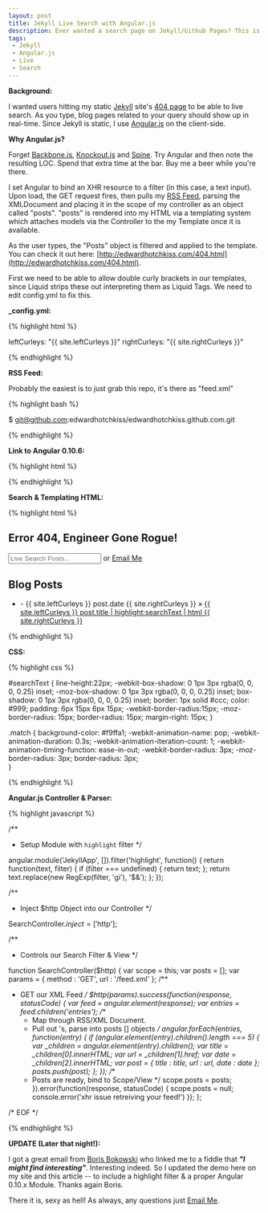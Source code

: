```yaml
---
layout: post
title: Jekyll Live Search with Angular.js
description: Ever wanted a search page on Jekyll/Github Pages? This is a Live Search with Angular.js for Jekyll
tags:
 - Jekyll
 - Angular.js
 - Live
 - Search
---
```


**Background:**

I wanted users hitting my static [Jekyll](http://jekyllrb.com/) site's [404 page](http://edwardhotchkiss.com/404.html) to be able to live search. As you type, blog pages related to your query should show up in real-time. Since Jekyll is static, I use [Angular.js](http://angularjs.org) on the client-side.

**Why Angular.js?**

Forget [Backbone.js](http://documentcloud.github.com/backbone/), [Knockout.js](http://knockoutjs.com/) and [Spine](https://github.com/maccman/spine). Try Angular and then note the resulting LOC. Spend that extra time at the bar. Buy me a beer while you're there.

I set Angular to bind an XHR resource to a filter (in this case, a text input). Upon load, the GET request fires, then pulls my [RSS Feed](/feed.xml), parsing the XMLDocument and placing it in the scope of my controller as an object called "posts". "posts" is rendered into my HTML via a templating system which attaches models via the Controller to the my Template once it is available.

As the user types, the "Posts" object is filtered and applied to the template. You can check it out here: [http://edwardhotchkiss.com/404.html](http://edwardhotchkiss.com/404.html).

First we need to be able to allow double curly brackets in our templates, since Liquid strips these out interpreting them as Liquid Tags. We need to edit config.yml to fix this.

**_config.yml:**

{% highlight html %}

leftCurleys: "{{ site.leftCurleys }}"
rightCurleys: "{{ site.rightCurleys }}"

{% endhighlight %}

**RSS Feed:**

Probably the easiest is to just grab this repo, it's there as "feed.xml"

{% highlight bash %}

$ git@github.com:edwardhotchkiss/edwardhotchkiss.github.com.git

{% endhighlight %}

**Link to Angular 0.10.6:**

{% highlight html %}

<script type="text/javascript" src="http://code.angularjs.org/0.10.6/angular-0.10.6.min.js"></script>

{% endhighlight %}

**Search & Templating HTML:**

{% highlight html %}

<div id="search-container" class="entrance" ng:app="JekyllApp" ng:controller="SearchController">
  <div class="entrance-item">
    <h2>Error 404, Engineer Gone Rogue!</h2>
    <p><input id="searchText" type="search" placeholder="Live Search Posts..." ng:model="searchText" /> 
    or <a href="mailto:edwardhotchkiss@me.com">Email Me</a></p>
  </div>
  <div class="entrance-item">
    <h2>Blog Posts</h2>
    <ul>
      <li ng:repeat="post in posts | filter:searchText">
        - <span>{{ site.leftCurleys }} post.date {{ site.rightCurleys }}</span> &raquo; 
        <a href="{{ site.leftCurleys }} post.url {{ site.rightCurleys }}">{{ site.leftCurleys }} post.title | highlight:searchText | html {{ site.rightCurleys }}</a>
      </li>
    </ul>
  </div>
</div>

{% endhighlight %}

**CSS:**

{% highlight css %}

#searchText {
  line-height:22px;
  -webkit-box-shadow: 0 1px 3px rgba(0, 0, 0, 0.25) inset;
  -moz-box-shadow: 0 1px 3px rgba(0, 0, 0, 0.25) inset;
  box-shadow: 0 1px 3px rgba(0, 0, 0, 0.25) inset;
  border: 1px solid #ccc;
  color: #999;
  padding: 6px 15px 6px 15px;
  -webkit-border-radius:15px;
  -moz-border-radius: 15px;
  border-radius: 15px;
  margin-right: 15px;
}

.match {
  background-color: #f9ffa1;
  -webkit-animation-name: pop;
  -webkit-animation-duration: 0.3s;
  -webkit-animation-iteration-count: 1;
  -webkit-animation-timing-function: ease-in-out;
  -webkit-border-radius: 3px;
  -moz-border-radius: 3px;
  border-radius: 3px;    
}

{% endhighlight %}

**Angular.js Controller & Parser:**

{% highlight javascript %}

/**
 * Setup Module with `highlight` filter
 */

angular.module('JekyllApp', []).filter('highlight', function() {
  return function(text, filter) {
    if (filter === undefined) {
      return text;
    };
    return text.replace(new RegExp(filter, 'gi'), '<span class="match">$&</span>');
  };
});

/**
 * Inject $http Object into our Controller
 */
  
SearchController.$inject = ['$http'];

/**
 * Controls our Search Filter & View
 */

function SearchController($http) {
  var scope = this;
  var posts = [];
  var params = { method : 'GET', url : '/feed.xml' };
  /**
   * GET our XML Feed
   */
  $http(params).success(function(response, statusCode) {
    var feed = angular.element(response);
    var entries = feed.children('entries');
    /**
     * Map through RSS/XML Document.
     * Pull out <entry />'s, parse into posts [] objects
     */
    angular.forEach(entries, function(entry) {
      if (angular.element(entry).children().length === 5) {
        var _children = angular.element(entry).children();
        var title = _children[0].innerHTML;
        var url = _children[1].href;
        var date = _children[2].innerHTML;
        var post = { title : title, url : url, date : date };
        posts.push(post);
      };
    });
    /**
     * Posts are ready, bind to Scope/View
     */
    scope.posts = posts;
  }).error(function(response, statusCode) {
    scope.posts = null;
    console.error('xhr issue retreiving your feed!')
  });
};

/* EOF */

{% endhighlight %}

**UPDATE (Later that night!):**

I got a great email from [Boris Bokowski](https://twitter.com/bokowski) who linked me to a fiddle that ***"I might find interesting"***. Interesting indeed. So I updated the demo here on my site and this article -- to include a highlight filter & a proper Angular 0.10.x Module. Thanks again Boris.

There it is, sexy as hell! As always, any questions just [Email Me](mailto:edwardhotchkiss@me.com).

